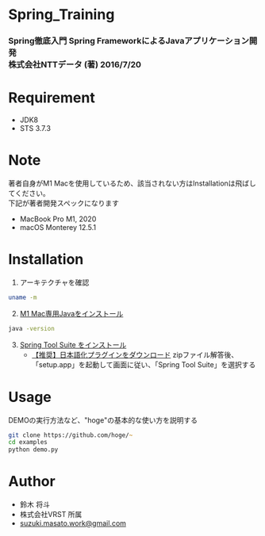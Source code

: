 # Spring_Training
 ### Spring徹底入門 Spring FrameworkによるJavaアプリケーション開発 <br>株式会社NTTデータ (著) 2016/7/20
 
# Requirement
 
* JDK8
* STS 3.7.3
 
# Note
 著者自身がM1 Macを使用しているため、該当されない方はInstallationは飛ばしてください。
 <br>下記が著者開発スペックになります
* MacBook Pro M1, 2020
* macOS Monterey 12.5.1


# Installation

1. アーキテクチャを確認
```zsh
uname -m
```
2. [M1 Mac専用Javaをインストール](https://www.azul.com/downloads/?os=macos&architecture=arm-64-bit&package=jdk#download-openjdk:~:text=Reset%20Filters-,Java%2018%20(STS),-18.0.2.1%2B1)

```zsh
java -version
```
3. [Spring Tool Suite をインストール](https://spring.io/tools)
   - [【推奨】日本語化プラグインをダウンロード](https://mergedoc.osdn.jp/)
    zipファイル解答後、「setup.app」を起動して画面に従い、「Spring Tool Suite」を選択する
 

# Usage
 
DEMOの実行方法など、"hoge"の基本的な使い方を説明する
 
```zsh
git clone https://github.com/hoge/~
cd examples
python demo.py
```

 
# Author
* 鈴木 将斗
* 株式会社VRST 所属
* suzuki.masato.work@gmail.com

